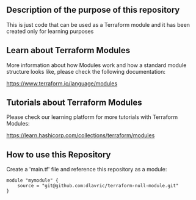 ## Description of the purpose of this repository

This is just code that can be used as a Terraform module and it has been created only for learning purposes 

## Learn about Terraform Modules

More information about how Modules work and how a standard module structure looks like, please check the following documentation:

https://www.terraform.io/language/modules

## Tutorials about Terraform Modules

Please check our learning platform for more tutorials with Terraform Modules:

https://learn.hashicorp.com/collections/terraform/modules


## How to use this Repository

Create a 'main.tf' file and reference this repository as a module:

```shell
module "mymodule" {
    source = "git@github.com:dlavric/terraform-null-module.git"
}
```

